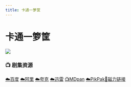 ```yaml
---
title: 卡通一箩筐
---
```


# 卡通一箩筐
![](/assets/image/卡通一箩筐.jpg)

### 📺 剧集资源  <Badge type="tip" text="MaxPayen999" />

[☁️百度](https://pan.baidu.com/s/1TWw_-An2G9RXRhxYg3f9eg?pwd=h6rg)  [☁️阿里](https://www.aliyundrive.com/s/BuGTSQSRwNQ)  [☁️夸克](https://pan.quark.cn/s/3e444f606e1a)  [☁️迅雷](https://pan.xunlei.com/s/VNnhPmxpLisABwq0eExYVWvAA1?pwd=9mys#)  [📺MDpan](https://pan.mdsub.top/%E5%8D%A1%E9%80%9A%E4%B8%80%E7%AE%A9%E7%AD%90)  [☁️PikPak](https://mypikpak.com/s/VNmWZGexciWPdsGKQgqAItI1o1)[🧲磁力链接](magnet:?xt=urn:btih:570da0f3bf8288e268cc30d12b3b476aed433627)
